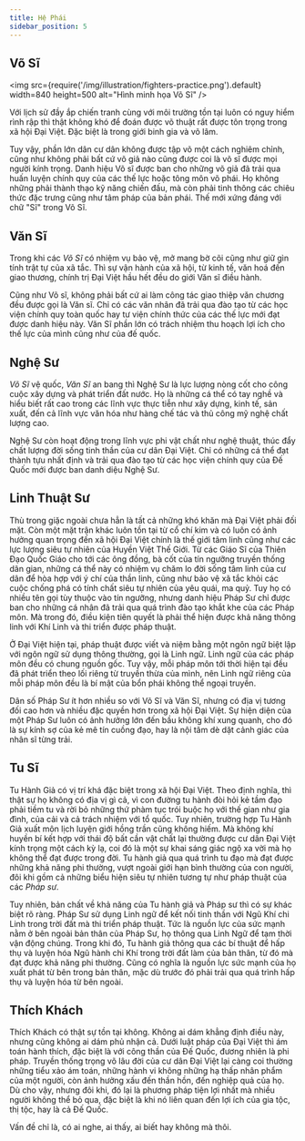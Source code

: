 ```yaml
---
title: Hệ Phái
sidebar_position: 5
---
```


## Võ Sĩ
<img src={require('/img/illustration/fighters-practice.png').default}  width=840 height=500 alt="Hình minh họa Võ Sĩ" />

Với lịch sử đầy ắp chiến tranh cùng với môi trường tồn tại luôn có nguy hiểm rình rập thì thật không khó để đoán được võ thuật rất được tôn trọng trong xã hội Đại Việt. Đặc biệt là trong giới binh gia và võ lâm. 

Tuy vậy, phần lớn dân cư dân không được tập võ một cách nghiêm chỉnh, cũng như không phải bất cứ võ giả nào cũng được coi là võ sĩ được mọi người kính trọng. Danh hiệu Võ sĩ được ban cho những võ giả đã trải qua huấn luyện chính quy của các thế lực hoặc tông môn võ phái. Họ không những phải thành thạo kỹ năng chiến đấu, mà còn phải tinh thông các chiêu thức đặc trưng cũng như tâm pháp của bản phái. Thế mới xứng đáng với chữ "Sĩ" trong Võ Sĩ.


## Văn Sĩ

Trong khi các *Võ Sĩ* có nhiệm vụ bảo vệ, mở mang bờ cõi cũng như giữ gìn tính trật tự của xã tắc. Thì sự vận hành của xã hội, từ kinh tế, văn hoá đến giao thương, chính trị Đại Việt hầu hết đều do giới Văn sĩ điều hành. 

Cũng như Võ sĩ, không phải bất cứ ai làm công tác giao thiệp văn chương đều được gọi là Văn sĩ. Chỉ có các văn nhân đã trải qua đào tạo từ các học viện chính quy toàn quốc hay tư viện chính thức của các thế lực mới đạt được danh hiệu này. Văn Sĩ phần lớn có trách nhiệm thu hoạch lợi ích cho thế lực của mình cũng như của đế quốc.


## Nghệ Sư

*Võ Sĩ* vệ quốc, *Văn Sĩ* an bang thì Nghệ Sư là lực lượng nòng cốt cho công cuộc xây dựng và phát triển đất nước. Họ là những cá thể có tay nghề và hiểu biết rất cao trong các lĩnh vực thực tiễn như xây dựng, kinh tế, sản xuất, đến cả lĩnh vực văn hóa như hàng chế tác và thủ công mỹ nghệ chất lượng cao. 

Nghệ Sư còn hoạt động trong lĩnh vực phi vật chất như nghệ thuật, thúc đẩy chất lượng đời sống tinh thần của cư dân Đại Việt. Chỉ có những cá thể đạt thành tựu nhất định và trải qua đào tạo từ các học viện chính quy của Đế Quốc mới được ban danh diệu Nghệ Sư.

## Linh Thuật Sư
Thù trong giặc ngoài chưa hẳn là tất cả những khó khăn mà Đại Việt phải đối mặt. Còn một mặt trận khác luôn tồn tại từ cổ chí kim và có luôn có ảnh hưởng quan trọng đến xã hội Đại Việt chính là thế giới tâm linh cũng như các lực lượng siêu tự nhiên của Huyền Việt Thế Giới. Từ các Giáo Sĩ của Thiên Đạo Quốc Giáo cho tới các ông đồng, bà cốt của tín ngưỡng truyền thống dân gian, những cá thể này có nhiệm vụ chăm lo đời sống tâm linh của cư dân để hòa hợp với ý chí của thần linh, cũng như bảo vệ xã tắc khỏi các cuộc chống phá có tính chất siêu tự nhiên của yêu quái, ma quỷ. Tuy họ có nhiều tên gọi tùy thuộc vào tín ngưỡng, nhưng danh hiệu Pháp Sư chỉ được ban cho những cá nhân đã trải qua quá trình đào tạo khắt khe của các Pháp môn. Mà trong đó, điều kiện tiên quyết là phải thể hiện được khả năng thông linh với Khí Linh và thi triển được pháp thuật. 

Ở Đại Việt hiện tại, pháp thuật được viết và niệm bằng một ngôn ngữ biệt lập với ngôn ngữ sử dụng thông thường, gọi là Linh ngữ. Linh ngữ của các pháp môn đều có chung nguồn gốc. Tuy vậy, mỗi pháp môn tới thời hiện tại đều đã phát triển theo lối riêng từ truyền thừa của mình, nên Linh ngữ riêng của mỗi pháp môn đều là bí mật của bổn phái không thể ngoại truyền.

Dân số Pháp Sư ít hơn nhiều so với Võ Sĩ và Văn Sĩ, nhưng có địa vị tương đối cao hơn và nhiều đặc quyền hơn trong xã hội Đại Việt. Sự hiện diện của một Pháp Sư luôn có ảnh hưởng lớn đến bầu không khí xung quanh, cho đó là sự kính sợ của kẻ mê tín cuồng đạo, hay là nội tâm dè dặt cảnh giác của nhân sĩ từng trải.

## Tu Sĩ

Tu Hành Giả có vị trí khá đặc biệt trong xã hội Đại Việt. Theo định nghĩa, thì thật sự họ không có địa vị gì cả, vì con đường tu hành đòi hỏi kẻ tầm đạo phải tiềm tu và rời bỏ những thứ phàm tục trói buộc họ với thế gian như gia đình, của cải và cả trách nhiệm với tổ quốc. Tuy nhiên, trường hợp Tu Hành Giả xuất môn lịch luyện giới hồng trần cũng không hiếm. Mà không khí huyền bí kết hợp với thái độ bất cần vật chất lại thường được cư dân Đại Việt kính trọng một cách kỳ lạ, coi đó là một sự khai sáng giác ngộ xa vời mà họ không thể đạt được trong đời.
Tu hành giả qua quá trình tu đạo mà đạt được những khả năng phi thường, vượt ngoài giới hạn bình thường của con người, đôi khi gồm cả những biểu hiện siêu tự nhiên tương tự như pháp thuật của các *Pháp sư*.

Tuy nhiên, bản chất về khả năng của Tu hành giả và Pháp sư thì có sự khác biệt rõ ràng. Pháp Sư sử dụng Linh ngữ để kết nối tinh thần với Ngũ Khí chi Linh trong trời đất mà thi triển pháp thuật. Tức là nguồn lực của sức mạnh nằm ở bên ngoài bản thân của Pháp Sư, họ thông qua Linh Ngữ để tạm thời vận động chúng. Trong khi đó, Tu hành giả thông qua các bí thuật để hấp thụ và luyện hóa Ngũ hành chi Khí trong trời đất làm của bản thân, từ đó mà đạt được khả năng phi thường. Cũng có nghĩa là nguồn lực sức mạnh của họ xuất phát từ bên trong bản thân, mặc dù trước đó phải trải qua quá trình hấp thụ và luyện hóa từ bên ngoài.

## Thích Khách

Thích Khách có thật sự tồn tại không. Không ai dám khẳng định điều này, nhưng cũng không ai dám phủ nhận cả.
Dưới luật pháp của Đại Việt thì ám toán hành thích, đặc biệt là với công thần của Đế Quốc, đương nhiên là phi pháp.
Truyền thống trọng võ lâu đời của cư dân Đại Việt lại càng coi thường những tiểu xảo ám toán, những hành vi không những hạ thấp nhân phẩm của một người, còn ảnh hưởng xấu đến thần hồn, đến nghiệp quả của họ.
Dù cho vậy, nhưng đôi khi, đó lại là phương pháp tiện lợi nhất mà nhiều người không thể bỏ qua, đặc biệt là khi nó liên quan đến lợi ích của gia tộc, thị tộc, hay là cả Đế Quốc. 

Vấn đề chỉ là, có ai nghe, ai thấy, ai biết hay không mà thôi.